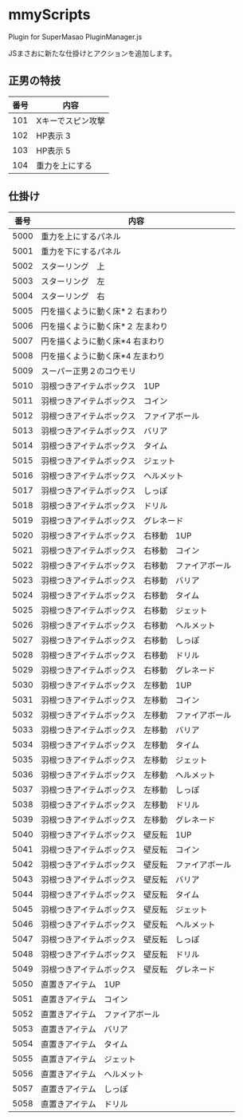 # mmyScripts
Plugin for SuperMasao PluginManager.js

JSまさおに新たな仕掛けとアクションを追加します。

## 正男の特技

|番号|内容|
|---|---|
|101|Xキーでスピン攻撃|
|102|HP表示 3|
|103|HP表示 5|
|104|重力を上にする|

## 仕掛け

|番号|内容|
|---|---|
|5000|重力を上にするパネル|
|5001|重力を下にするパネル|
|5002|スターリング　上|
|5003|スターリング　左|
|5004|スターリング　右|
|5005|円を描くように動く床*２ 右まわり|
|5006|円を描くように動く床*２ 左まわり|
|5007|円を描くように動く床*4 右まわり|
|5008|円を描くように動く床*4 左まわり|
|5009|スーパー正男２のコウモリ|
|5010|羽根つきアイテムボックス　1UP|
|5011|羽根つきアイテムボックス　コイン|
|5012|羽根つきアイテムボックス　ファイアボール|
|5013|羽根つきアイテムボックス　バリア|
|5014|羽根つきアイテムボックス　タイム|
|5015|羽根つきアイテムボックス　ジェット|
|5016|羽根つきアイテムボックス　ヘルメット|
|5017|羽根つきアイテムボックス　しっぽ|
|5018|羽根つきアイテムボックス　ドリル|
|5019|羽根つきアイテムボックス　グレネード|
|5020|羽根つきアイテムボックス　右移動　1UP|
|5021|羽根つきアイテムボックス　右移動　コイン|
|5022|羽根つきアイテムボックス　右移動　ファイアボール|
|5023|羽根つきアイテムボックス　右移動　バリア|
|5024|羽根つきアイテムボックス　右移動　タイム|
|5025|羽根つきアイテムボックス　右移動　ジェット|
|5026|羽根つきアイテムボックス　右移動　ヘルメット|
|5027|羽根つきアイテムボックス　右移動　しっぽ
|5028|羽根つきアイテムボックス　右移動　ドリル|
|5029|羽根つきアイテムボックス　右移動　グレネード|
|5030|羽根つきアイテムボックス　左移動　1UP|
|5031|羽根つきアイテムボックス　左移動　コイン|
|5032|羽根つきアイテムボックス　左移動　ファイアボール|
|5033|羽根つきアイテムボックス　左移動　バリア|
|5034|羽根つきアイテムボックス　左移動　タイム|
|5035|羽根つきアイテムボックス　左移動　ジェット|
|5036|羽根つきアイテムボックス　左移動　ヘルメット|
|5037|羽根つきアイテムボックス　左移動　しっぽ
|5038|羽根つきアイテムボックス　左移動　ドリル|
|5039|羽根つきアイテムボックス　左移動　グレネード|
|5040|羽根つきアイテムボックス　壁反転　1UP|
|5041|羽根つきアイテムボックス　壁反転　コイン|
|5042|羽根つきアイテムボックス　壁反転　ファイアボール|
|5043|羽根つきアイテムボックス　壁反転　バリア|
|5044|羽根つきアイテムボックス　壁反転　タイム|
|5045|羽根つきアイテムボックス　壁反転　ジェット|
|5046|羽根つきアイテムボックス　壁反転　ヘルメット|
|5047|羽根つきアイテムボックス　壁反転　しっぽ
|5048|羽根つきアイテムボックス　壁反転　ドリル|
|5049|羽根つきアイテムボックス　壁反転　グレネード|
|5050|直置きアイテム　1UP|
|5051|直置きアイテム　コイン|
|5052|直置きアイテム　ファイアボール|
|5053|直置きアイテム　バリア|
|5054|直置きアイテム　タイム|
|5055|直置きアイテム　ジェット|
|5056|直置きアイテム　ヘルメット|
|5057|直置きアイテム　しっぽ
|5058|直置きアイテム　ドリル|


